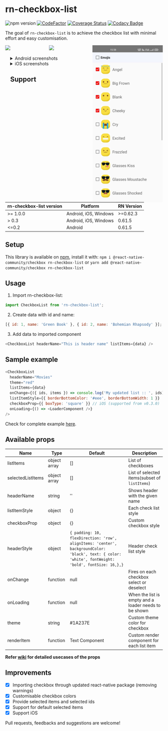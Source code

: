 # rn-checkbox-list

![npm version](https://badge.fury.io/js/rn-checkbox-list.svg)
[![CodeFactor](https://www.codefactor.io/repository/github/rinku-k/rn-checkbox-list/badge)](https://www.codefactor.io/repository/github/rinku-k/rn-checkbox-list)
[![Coverage Status](https://coveralls.io/repos/github/rinku-k/rn-checkbox-list/badge.svg?branch=master)](https://coveralls.io/github/rinku-k/rn-checkbox-list?branch=master)
[![Codacy Badge](https://app.codacy.com/project/badge/Grade/1e95eb5c852c4b3f886b70ece11aedba)](https://www.codacy.com/gh/rinku-k/rn-checkbox-list/dashboard?utm_source=github.com&utm_medium=referral&utm_content=rinku-k/rn-checkbox-list&utm_campaign=Badge_Grade)

The goal of `rn-checkbox-list` is to achieve the checkbox list with minimal effort and easy customisation.

<p align="center">
  <img src="/.github/demo.gif" height="500" align="left" />
  <img src="/.github/ios.gif" height="500" />
  <img src="/.github/custom_render_component.jpg" height="500" align="right">
</p>

<details>
  <summary>Android screenshots</summary>

  <p align="center">
    <img src="/.github/initial.jpeg" height="500" />
    <img src="/.github/single_select.jpeg" height="500" />
    <img src="/.github/select_all.jpeg" height="500" />
    <img src="/.github/loader.jpeg" height="500" />
  </p>
</details>

<details>
  <summary>iOS screenshots</summary>

  <p align="center">
    <img src="/.github/ios_select.png" height="500" />
    <img src="/.github/ios_select_purple.png" height="500" />
  </p>
</details>

## Support

| rn-checkbox-list version | Platform              | RN Version |
| ------------------------ | --------------------- | ---------- |
| >= 1.0.0                 | Android, iOS, Windows | >=0.62.3   |
| > 0.3                    | Android, iOS, Windows | 0.61.5     |
| <=0.2                    | Android               | 0.61.5     |

## Setup

This library is available on [npm](https://www.npmjs.com/package/rn-checkbox-list), install it with:
`npm i @react-native-community/checkbox rn-checkbox-list`
or
`yarn add @react-native-community/checkbox rn-checkbox-list`

## Usage

1.  Import rn-checkbox-list:

```javascript
import CheckboxList from 'rn-checkbox-list';
```

2.  Create data with id and name:

```javascript
[{ id: 1, name: 'Green Book' }, { id: 2, name: 'Bohemian Rhapsody' }];
```

3.  Add data to imported component

```javascript
<CheckboxList headerName="This is header name" listItems={data} />
```

## Sample example

```javascript
<CheckboxList
  headerName="Movies"
  theme="red"
  listItems={data}
  onChange={({ ids, items }) => console.log('My updated list :: ', ids)}
  listItemStyle={{ borderBottomColor: '#eee', borderBottomWidth: 1 }}
  checkboxProp={{ boxType: 'square' }} // iOS (supported from v0.3.0)
  onLoading={() => <LoaderComponent />}
/>
```

Check for complete example [here](https://github.com/rinku-k/rn-checkbox-list/blob/master/example/index.js).

## Available props

| Name              | Type         | Default                                                                                                                                             | Description                                           |
| ----------------- | ------------ | --------------------------------------------------------------------------------------------------------------------------------------------------- | ----------------------------------------------------- |
| listItems         | object array | []                                                                                                                                                  | List of checkboxes                                    |
| selectedListItems | object array | []                                                                                                                                                  | List of selected items(subset of `listItems`)         |
| headerName        | string       | ''                                                                                                                                                  | Shows header with the given name                      |
| listItemStyle     | object       | {}                                                                                                                                                  | Each check list style                                 |
| checkboxProp      | object       | {}                                                                                                                                                  | Custom checkbox style                                 |
| headerStyle       | object       | `{ padding: 10, flexDirection: 'row', alignItems: 'center', backgroundColor: 'black', text: { color: 'white', fontWeight: 'bold', fontSize: 16,},}` | Header check list style                               |
| onChange          | function     | null                                                                                                                                                | Fires on each checkbox select or deselect             |
| onLoading         | function     | null                                                                                                                                                | When the list is empty and a loader needs to be shown |
| theme             | string       | #1A237E                                                                                                                                             | Custom theme color for checkbox                       |
| renderItem        | function     | Text Component                                                                                                                                      | Custom render component for each list item            |

**Refer [wiki](https://github.com/rinku-k/rn-checkbox-list/wiki/Props-Details) for detailed usecases of the props**

## Improvements

- [x] Importing checkbox through updated react-native package (removing warnings)
- [x] Customisable checkbox colors
- [x] Provide selected items and selected ids
- [x] Support for default selected items
- [x] Support iOS

Pull requests, feedbacks and suggestions are welcome!
